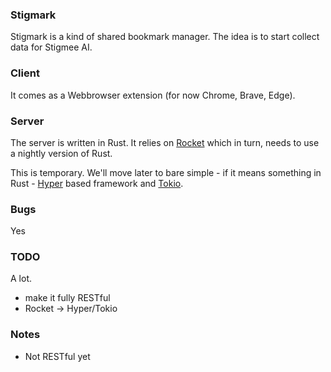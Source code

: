 ### Stigmark

Stigmark is a kind of shared bookmark manager. The idea is to start collect data for Stigmee AI.

### Client

It comes as a Webbrowser extension (for now Chrome, Brave, Edge).

### Server

The server is written in Rust. It relies on [Rocket](https://rocket.rs) which in turn, needs to use a nightly version of Rust.

This is temporary. We'll move later to bare simple - if it means something in Rust - [Hyper](https://hyper.rs/) based framework and [Tokio](https://tokio.rs/).

### Bugs 

Yes

### TODO

A lot.

- make it fully RESTful
- Rocket -> Hyper/Tokio

### Notes

- Not RESTful yet

